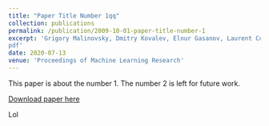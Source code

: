 ```yaml
---
title: "Paper Title Number 1qq"
collection: publications
permalink: /publication/2009-10-01-paper-title-number-1
excerpt: 'Grigory Malinovsky, Dmitry Kovalev, Elnur Gasanov, Laurent Condat, Peter Richtárik, [ICML 2020](https://icml.cc/virtual/2020/poster/6590)  
pdf'
date: 2020-07-13
venue: 'Proceedings of Machine Learning Research'
---
```

This paper is about the number 1. The number 2 is left for future work.

[Download paper here](http://academicpages.github.io/files/paper1.pdf)

Lol
